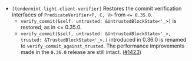 - `[tendermint-light-client-verifier]` Restores the commit verification interfaces of `PredicateVerifier<P, C, V>` from `<= 0.35.0`.
  * `verify_commit(&self. untrusted: &UntrustedBlockState<'_>)` is restored, as in <= 0.35.0.
  * `verify_commit(&self, untrusted: &UntrustedBlockState<'_>, trusted: &TrustedBlockState<'_>,)` introduced in 0.36.0 is renamed to `verify_commit_against_trusted`.
  The performance improvements made in the `0.36.0` release are still intact.
  ([\#1423](https://github.com/informalsystems/tendermint-rs/pull/1423))
